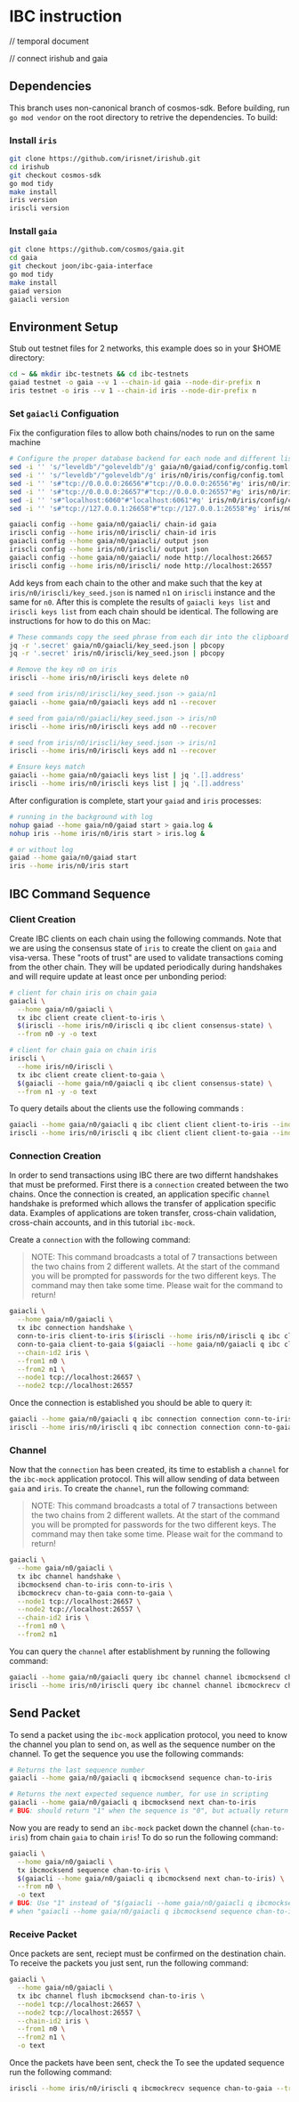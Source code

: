 # IBC instruction

// temporal document

// connect irishub and gaia

## Dependencies

This branch uses non-canonical branch of cosmos-sdk. Before building, run `go mod vendor` on the root directory to retrive the dependencies. To build:

### Install `iris`

```bash
git clone https://github.com/irisnet/irishub.git
cd irishub
git checkout cosmos-sdk
go mod tidy
make install
iris version
iriscli version
```

### Install `gaia`

```bash
git clone https://github.com/cosmos/gaia.git
cd gaia
git checkout joon/ibc-gaia-interface
go mod tidy
make install
gaiad version
gaiacli version
```

## Environment Setup

Stub out testnet files for 2 networks, this example does so in your $HOME directory:

```bash
cd ~ && mkdir ibc-testnets && cd ibc-testnets
gaiad testnet -o gaia --v 1 --chain-id gaia --node-dir-prefix n
iris testnet -o iris --v 1 --chain-id iris --node-dir-prefix n
```

### Set `gaiacli` Configuation

Fix the configuration files to allow both chains/nodes to run on the same machine

```bash
# Configure the proper database backend for each node and different listening ports
sed -i '' 's/"leveldb"/"goleveldb"/g' gaia/n0/gaiad/config/config.toml
sed -i '' 's/"leveldb"/"goleveldb"/g' iris/n0/iris/config/config.toml
sed -i '' 's#"tcp://0.0.0.0:26656"#"tcp://0.0.0.0:26556"#g' iris/n0/iris/config/config.toml
sed -i '' 's#"tcp://0.0.0.0:26657"#"tcp://0.0.0.0:26557"#g' iris/n0/iris/config/config.toml
sed -i '' 's#"localhost:6060"#"localhost:6061"#g' iris/n0/iris/config/config.toml
sed -i '' 's#"tcp://127.0.0.1:26658"#"tcp://127.0.0.1:26558"#g' iris/n0/iris/config/config.toml

gaiacli config --home gaia/n0/gaiacli/ chain-id gaia
iriscli config --home iris/n0/iriscli/ chain-id iris
gaiacli config --home gaia/n0/gaiacli/ output json
iriscli config --home iris/n0/iriscli/ output json
gaiacli config --home gaia/n0/gaiacli/ node http://localhost:26657
iriscli config --home iris/n0/iriscli/ node http://localhost:26557
```

Add keys from each chain to the other and make such that the key at `iris/n0/iriscli/key_seed.json` is named `n1` on `iriscli` instance and the same for `n0`. After this is complete the results of `gaiacli keys list` and `iriscli keys list` from each chain should be identical. The following are instructions for how to do this on Mac:

```bash
# These commands copy the seed phrase from each dir into the clipboard on mac
jq -r '.secret' gaia/n0/gaiacli/key_seed.json | pbcopy
jq -r '.secret' iris/n0/iriscli/key_seed.json | pbcopy

# Remove the key n0 on iris
iriscli --home iris/n0/iriscli keys delete n0

# seed from iris/n0/iriscli/key_seed.json -> gaia/n1
gaiacli --home gaia/n0/gaiacli keys add n1 --recover

# seed from gaia/n0/gaiacli/key_seed.json -> iris/n0
iriscli --home iris/n0/iriscli keys add n0 --recover

# seed from iris/n0/iriscli/key_seed.json -> iris/n1
iriscli --home iris/n0/iriscli keys add n1 --recover

# Ensure keys match
gaiacli --home gaia/n0/gaiacli keys list | jq '.[].address'
iriscli --home iris/n0/iriscli keys list | jq '.[].address'
```

After configuration is complete, start your `gaiad` and `iris` processes:

```bash
# running in the background with log
nohup gaiad --home gaia/n0/gaiad start > gaia.log &
nohup iris --home iris/n0/iris start > iris.log &

# or without log
gaiad --home gaia/n0/gaiad start
iris --home iris/n0/iris start
```

## IBC Command Sequence

### Client Creation

Create IBC clients on each chain using the following commands. Note that we are using the consensus state of `iris` to create the client on `gaia` and visa-versa. These "roots of trust" are used to validate transactions coming from the other chain. They will be updated periodically during handshakes and will require update at least once per unbonding period:

```bash
# client for chain iris on chain gaia
gaiacli \
  --home gaia/n0/gaiacli \
  tx ibc client create client-to-iris \
  $(iriscli --home iris/n0/iriscli q ibc client consensus-state) \
  --from n0 -y -o text

# client for chain gaia on chain iris
iriscli \
  --home iris/n0/iriscli \
  tx ibc client create client-to-gaia \
  $(gaiacli --home gaia/n0/gaiacli q ibc client consensus-state) \
  --from n1 -y -o text
```

To query details about the clients use the following commands :

```bash
gaiacli --home gaia/n0/gaiacli q ibc client client client-to-iris --indent
iriscli --home iris/n0/iriscli q ibc client client client-to-gaia --indent
```

### Connection Creation

In order to send transactions using IBC there are two differnt handshakes that must be preformed. First there is a `connection` created between the two chains. Once the connection is created, an application specific `channel` handshake is preformed which allows the transfer of application specific data. Examples of applications are token transfer, cross-chain validation, cross-chain accounts, and in this tutorial `ibc-mock`.

Create a `connection` with the following command:

> NOTE: This command broadcasts a total of 7 transactions between the two chains from 2 different wallets. At the start of the command you will be prompted for passwords for the two different keys. The command may then take some time. Please wait for the command to return!

```bash
gaiacli \
  --home gaia/n0/gaiacli \
  tx ibc connection handshake \
  conn-to-iris client-to-iris $(iriscli --home iris/n0/iriscli q ibc client path) \
  conn-to-gaia client-to-gaia $(gaiacli --home gaia/n0/gaiacli q ibc client path) \
  --chain-id2 iris \
  --from1 n0 \
  --from2 n1 \
  --node1 tcp://localhost:26657 \
  --node2 tcp://localhost:26557
```

Once the connection is established you should be able to query it:

```bash
gaiacli --home gaia/n0/gaiacli q ibc connection connection conn-to-iris --indent --trust-node
iriscli --home iris/n0/iriscli q ibc connection connection conn-to-gaia --indent --trust-node
```

### Channel

Now that the `connection` has been created, its time to establish a `channel` for the `ibc-mock` application protocol. This will allow sending of data between `gaia` and `iris`. To create the `channel`, run the following command:

> NOTE: This command broadcasts a total of 7 transactions between the two chains from 2 different wallets. At the start of the command you will be prompted for passwords for the two different keys. The command may then take some time. Please wait for the command to return!

```bash
gaiacli \
  --home gaia/n0/gaiacli \
  tx ibc channel handshake \
  ibcmocksend chan-to-iris conn-to-iris \
  ibcmockrecv chan-to-gaia conn-to-gaia \
  --node1 tcp://localhost:26657 \
  --node2 tcp://localhost:26557 \
  --chain-id2 iris \
  --from1 n0 \
  --from2 n1
```

You can query the `channel` after establishment by running the following command:

```bash
gaiacli --home gaia/n0/gaiacli query ibc channel channel ibcmocksend chan-to-iris --indent --trust-node
iriscli --home iris/n0/iriscli query ibc channel channel ibcmockrecv chan-to-gaia --indent --trust-node
```

## Send Packet

To send a packet using the `ibc-mock` application protocol, you need to know the channel you plan to send on, as well as the sequence number on the channel. To get the sequence you use the following commands:

```bash
# Returns the last sequence number
gaiacli --home gaia/n0/gaiacli q ibcmocksend sequence chan-to-iris

# Returns the next expected sequence number, for use in scripting
gaiacli --home gaia/n0/gaiacli q ibcmocksend next chan-to-iris
# BUG: should return "1" when the sequence is "0", but actually return "2"
```

Now you are ready to send an `ibc-mock` packet down the channel (`chan-to-iris`) from chain `gaia` to chain `iris`! To do so run the following command:

```bash
gaiacli \
  --home gaia/n0/gaiacli \
  tx ibcmocksend sequence chan-to-iris \
  $(gaiacli --home gaia/n0/gaiacli q ibcmocksend next chan-to-iris) \
  --from n0 \
  -o text
# BUG: Use "1" instead of "$(gaiacli --home gaia/n0/gaiacli q ibcmocksend next chan-to-iris)"
# when "gaiacli --home gaia/n0/gaiacli q ibcmocksend sequence chan-to-iris" returns 0
```

### Receive Packet

Once packets are sent, reciept must be confirmed on the destination chain. To receive the packets you just sent, run the following command:

```bash
gaiacli \
  --home gaia/n0/gaiacli \
  tx ibc channel flush ibcmocksend chan-to-iris \
  --node1 tcp://localhost:26657 \
  --node2 tcp://localhost:26557 \
  --chain-id2 iris \
  --from1 n0 \
  --from2 n1 \
  -o text
```

Once the packets have been sent, check the To see the updated sequence run the following command:

```bash
iriscli --home iris/n0/iriscli q ibcmockrecv sequence chan-to-gaia --trust-node
```
